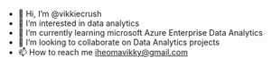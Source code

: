 - 👋 Hi, I’m @vikkiecrush
- 👀 I’m interested in data analytics
- 🌱 I’m currently learning microsoft Azure Enterprise Data Analytics
- 💞️ I’m looking to collaborate on Data Analytics projects 
- 📫 How to reach me iheomavikky@gmail.com

<!---
vikkiecrush/vikkiecrush is a ✨ special ✨ repository because its `README.md` (this file) appears on your GitHub profile.
You can click the Preview link to take a look at your changes.
--->
